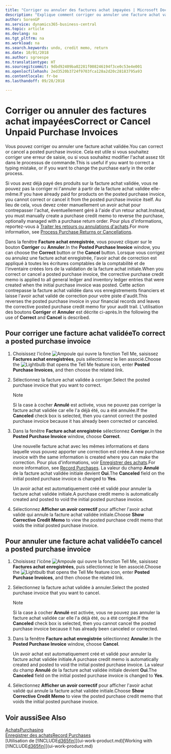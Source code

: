 ```yaml
---
title: "Corriger ou annuler des factures achat impayées | Microsoft Docs"
description: "Explique comment corriger ou annuler une facture achat validée et créer automatiquement un avoir achat."
author: SorenGP
ms.service: dynamics365-business-central
ms.topic: article
ms.devlang: na
ms.tgt_pltfrm: na
ms.workload: na
ms.search.keywords: undo, credit memo, return
ms.date: 10/01/2018
ms.author: sgroespe
ms.translationtype: HT
ms.sourcegitcommit: 9dbd92409ba02281f008246194f3ce0c53e4e001
ms.openlocfilehash: 2ed3520b3724f9703fca128a2d20c28183795a93
ms.contentlocale: fr-be
ms.lasthandoff: 09/28/2018

---
```

# <a name="correct-or-cancel-unpaid-purchase-invoices"></a><span data-ttu-id="7f896-103">Corriger ou annuler des factures achat impayées</span><span class="sxs-lookup"><span data-stu-id="7f896-103">Correct or Cancel Unpaid Purchase Invoices</span></span>
<span data-ttu-id="7f896-104">Vous pouvez corriger ou annuler une facture achat validée.</span><span class="sxs-lookup"><span data-stu-id="7f896-104">You can correct or cancel a posted purchase invoice.</span></span> <span data-ttu-id="7f896-105">Cela est utile si vous souhaitez corriger une erreur de saisie, ou si vous souhaitez modifier l'achat assez tôt dans le processus de commande.</span><span class="sxs-lookup"><span data-stu-id="7f896-105">This is useful if you want to correct a typing mistake, or if you want to change the purchase early in the order process.</span></span>

<span data-ttu-id="7f896-106">Si vous avez déjà payé des produits sur la facture achat validée, vous ne pouvez pas la corriger ni l'annuler à partir de la facture achat validée elle-même.</span><span class="sxs-lookup"><span data-stu-id="7f896-106">If you have already paid for products on the posted purchase invoice, you cannot correct or cancel it from the posted purchase invoice itself.</span></span> <span data-ttu-id="7f896-107">Au lieu de cela, vous devez créer manuellement un avoir achat pour contrepasser l'achat, éventuellement géré à l'aide d'un retour achat.</span><span class="sxs-lookup"><span data-stu-id="7f896-107">Instead, you must manually create a purchase credit memo to reverse the purchase, optionally managed with a purchase return order.</span></span> <span data-ttu-id="7f896-108">Pour plus d'informations, reportez-vous à [Traiter les retours ou annulations d'achats](purchasing-how-process-purchase-returns-cancellations.md).</span><span class="sxs-lookup"><span data-stu-id="7f896-108">For more information, see [Process Purchase Returns or Cancellations](purchasing-how-process-purchase-returns-cancellations.md).</span></span>

<span data-ttu-id="7f896-109">Dans la fenêtre **Facture achat enregistrée**, vous pouvez cliquer sur le bouton **Corriger** ou **Annuler**.</span><span class="sxs-lookup"><span data-stu-id="7f896-109">In the **Posted Purchase Invoice** window, you can choose the **Correct** button or the **Cancel** button.</span></span> <span data-ttu-id="7f896-110">Lorsque vous corrigez ou annulez une facture achat enregistrée, l'avoir achat de correction est appliqué à toutes les écritures comptables de la comptabilité et de l'inventaire créées lors de la validation de la facture achat initiale.</span><span class="sxs-lookup"><span data-stu-id="7f896-110">When you correct or cancel a posted purchase invoice, the corrective purchase credit memo is applied to all general ledger and inventory ledger entries that were created when the initial purchase invoice was posted.</span></span> <span data-ttu-id="7f896-111">Cette action contrepasse la facture achat validée dans vos enregistrements financiers et laisse l'avoir achat validé de correction pour votre piste d'audit.</span><span class="sxs-lookup"><span data-stu-id="7f896-111">This reverses the posted purchase invoice in your financial records and leaves the corrective posted purchase credit memo for your audit trail.</span></span> <span data-ttu-id="7f896-112">L'utilisation des boutons **Corriger** et **Annuler** est décrite ci-après.</span><span class="sxs-lookup"><span data-stu-id="7f896-112">In the following the use of **Correct** and **Cancel** is described.</span></span>

## <a name="to-correct-a-posted-purchase-invoice"></a><span data-ttu-id="7f896-113">Pour corriger une facture achat validée</span><span class="sxs-lookup"><span data-stu-id="7f896-113">To correct a posted purchase invoice</span></span>
1. <span data-ttu-id="7f896-114">Choisissez l'icône ![Ampoule qui ouvre la fonction Tell Me](media/ui-search/search_small.png "Dites-moi ce que vous voulez faire"), saisissez **Factures achat enregistrées**, puis sélectionnez le lien associé.</span><span class="sxs-lookup"><span data-stu-id="7f896-114">Choose the ![Lightbulb that opens the Tell Me feature](media/ui-search/search_small.png "Tell me what you want to do") icon, enter **Posted Purchase Invoices**, and then choose the related link.</span></span>  
2. <span data-ttu-id="7f896-115">Sélectionnez la facture achat validée à corriger.</span><span class="sxs-lookup"><span data-stu-id="7f896-115">Select the posted purchase invoice that you want to correct.</span></span>  

    > [!NOTE]  
    >   <span data-ttu-id="7f896-116">Si la case à cocher **Annulé** est activée, vous ne pouvez pas corriger la facture achat validée car elle l'a déjà été, ou a été annulée.</span><span class="sxs-lookup"><span data-stu-id="7f896-116">If the **Canceled** check box is selected, then you cannot correct the posted purchase invoice because it has already been corrected or canceled.</span></span>
3. <span data-ttu-id="7f896-117">Dans la fenêtre **Facture achat enregistrée** sélectionnez **Corriger**.</span><span class="sxs-lookup"><span data-stu-id="7f896-117">In the **Posted Purchase Invoice** window, choose **Correct**.</span></span>

    <span data-ttu-id="7f896-118">Une nouvelle facture achat avec les mêmes informations et dans laquelle vous pouvez apporter une correction est créée.</span><span class="sxs-lookup"><span data-stu-id="7f896-118">A new purchase invoice with the same information is created where you can make the correction.</span></span> <span data-ttu-id="7f896-119">Pour plus d'informations, voir [Enregistrer des achats](purchasing-how-record-purchases.md).</span><span class="sxs-lookup"><span data-stu-id="7f896-119">For more information, see [Record Purchases](purchasing-how-record-purchases.md).</span></span> <span data-ttu-id="7f896-120">La valeur du champ **Annulé** de la facture achat validée initiale devient **Oui**.</span><span class="sxs-lookup"><span data-stu-id="7f896-120">The **Canceled** field on the initial posted purchase invoice is changed to **Yes**.</span></span>

    <span data-ttu-id="7f896-121">Un avoir achat est automatiquement créé et validé pour annuler la facture achat validée initiale.</span><span class="sxs-lookup"><span data-stu-id="7f896-121">A purchase credit memo is automatically created and posted to void the initial posted purchase invoice.</span></span>
4. <span data-ttu-id="7f896-122">Sélectionnez **Afficher un avoir correctif** pour afficher l'avoir achat validé qui annule la facture achat validée initiale.</span><span class="sxs-lookup"><span data-stu-id="7f896-122">Choose **Show Corrective Credit Memo** to view the posted purchase credit memo that voids the initial posted purchase invoice.</span></span>

## <a name="to-cancel-a-posted-purchase-invoice"></a><span data-ttu-id="7f896-123">Pour annuler une facture achat validée</span><span class="sxs-lookup"><span data-stu-id="7f896-123">To cancel a posted purchase invoice</span></span>
1. <span data-ttu-id="7f896-124">Choisissez l'icône ![Ampoule qui ouvre la fonction Tell Me](media/ui-search/search_small.png "Dites-moi ce que vous voulez faire"), saisissez **Factures achat enregistrées**, puis sélectionnez le lien associé.</span><span class="sxs-lookup"><span data-stu-id="7f896-124">Choose the ![Lightbulb that opens the Tell Me feature](media/ui-search/search_small.png "Tell me what you want to do") icon, enter **Posted Purchase Invoices**, and then choose the related link.</span></span>  
2. <span data-ttu-id="7f896-125">Sélectionnez la facture achat validée à annuler.</span><span class="sxs-lookup"><span data-stu-id="7f896-125">Select the posted purchase invoice that you want to cancel.</span></span>

    > [!NOTE]  
    >   <span data-ttu-id="7f896-126">Si la case à cocher **Annulé** est activée, vous ne pouvez pas annuler la facture achat validée car elle l'a déjà été, ou a été corrigée.</span><span class="sxs-lookup"><span data-stu-id="7f896-126">If the **Canceled** check box is selected, then you cannot cancel the posted purchase invoice because it has already been canceled or corrected.</span></span>
3. <span data-ttu-id="7f896-127">Dans la fenêtre **Facture achat enregistrée** sélectionnez **Annuler**.</span><span class="sxs-lookup"><span data-stu-id="7f896-127">In the **Posted Purchase Invoice** window, choose **Cancel**.</span></span>

    <span data-ttu-id="7f896-128">Un avoir achat est automatiquement créé et validé pour annuler la facture achat validée initiale.</span><span class="sxs-lookup"><span data-stu-id="7f896-128">A purchase credit memo is automatically created and posted to void the initial posted purchase invoice.</span></span> <span data-ttu-id="7f896-129">La valeur du champ **Annulé** de la facture achat validée initiale devient **Oui**.</span><span class="sxs-lookup"><span data-stu-id="7f896-129">The **Canceled** field on the initial posted purchase invoice is changed to **Yes**.</span></span>
4. <span data-ttu-id="7f896-130">Sélectionnez **Afficher un avoir correctif** pour afficher l'avoir achat validé qui annule la facture achat validée initiale.</span><span class="sxs-lookup"><span data-stu-id="7f896-130">Choose **Show Corrective Credit Memo** to view the posted purchase credit memo that voids the initial posted purchase invoice.</span></span>

## <a name="see-also"></a><span data-ttu-id="7f896-131">Voir aussi</span><span class="sxs-lookup"><span data-stu-id="7f896-131">See Also</span></span>
[<span data-ttu-id="7f896-132">Achats</span><span class="sxs-lookup"><span data-stu-id="7f896-132">Purchasing</span></span>](purchasing-manage-purchasing.md)  
[<span data-ttu-id="7f896-133">Enregistrer des achats</span><span class="sxs-lookup"><span data-stu-id="7f896-133">Record Purchases</span></span>](purchasing-how-record-purchases.md)  
<span data-ttu-id="7f896-134">[Utilisation de [!INCLUDE[d365fin](includes/d365fin_md.md)]](ui-work-product.md)</span><span class="sxs-lookup"><span data-stu-id="7f896-134">[Working with [!INCLUDE[d365fin](includes/d365fin_md.md)]](ui-work-product.md)</span></span>

